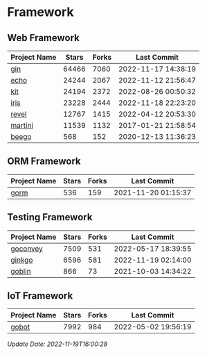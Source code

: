 # Framework

## Web Framework
| Project Name | Stars | Forks | Last Commit |
| ------------ | ----- | ----- | ----------- |
| [gin](https://github.com/gin-gonic/gin) | 64466 | 7060 | 2022-11-17 14:38:19 |
| [echo](https://github.com/labstack/echo) | 24244 | 2067 | 2022-11-12 21:56:47 |
| [kit](https://github.com/go-kit/kit) | 24194 | 2372 | 2022-08-26 00:50:32 |
| [iris](https://github.com/kataras/iris) | 23228 | 2444 | 2022-11-18 22:23:20 |
| [revel](https://github.com/revel/revel) | 12767 | 1415 | 2022-04-12 20:53:30 |
| [martini](https://github.com/go-martini/martini) | 11539 | 1132 | 2017-01-21 21:58:54 |
| [beego](https://github.com/astaxie/beego) | 568 | 152 | 2020-12-13 11:36:23 |

## ORM Framework
| Project Name | Stars | Forks | Last Commit |
| ------------ | ----- | ----- | ----------- |
| [gorm](https://github.com/jinzhu/gorm) | 536 | 159 | 2021-11-20 01:15:37 |

## Testing Framework
| Project Name | Stars | Forks | Last Commit |
| ------------ | ----- | ----- | ----------- |
| [goconvey](https://github.com/smartystreets/goconvey) | 7509 | 531 | 2022-05-17 18:39:55 |
| [ginkgo](https://github.com/onsi/ginkgo) | 6596 | 581 | 2022-11-19 02:14:00 |
| [goblin](https://github.com/franela/goblin) | 866 | 73 | 2021-10-03 14:34:22 |

## IoT Framework
| Project Name | Stars | Forks | Last Commit |
| ------------ | ----- | ----- | ----------- |
| [gobot](https://github.com/hybridgroup/gobot) | 7992 | 984 | 2022-05-02 19:56:19 |

*Update Date: 2022-11-19T16:00:28*